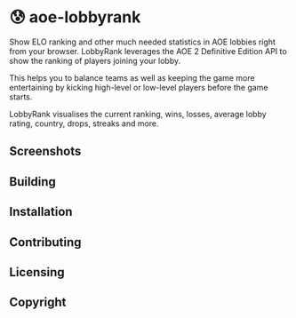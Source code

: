# 😰 aoe-lobbyrank

Show ELO ranking and other much needed statistics in AOE lobbies right from your browser.
LobbyRank leverages the AOE 2 Definitive Edition API to show the ranking of players joining your lobby.

This helps you to balance teams as well as keeping the game more entertaining by kicking high-level or low-level players before the game starts.

LobbyRank visualises the current ranking, wins, losses, average lobby rating, country, drops, streaks and more.

## Screenshots

## Building

## Installation

## Contributing

## Licensing

## Copyright 